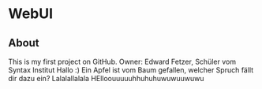 # WebUI

## About
This is my first project on GitHub.
Owner: Edward Fetzer, Schüler vom Syntax Institut
Hallo :) 
Ein Apfel ist vom Baum gefallen, welcher Spruch fällt dir dazu ein? 
Lalalallalala 
HElloouuuuuhhuhuhuwuwuuwuwu
